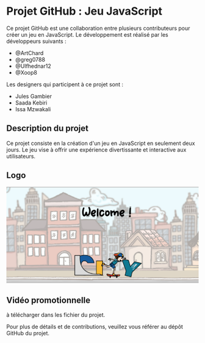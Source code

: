 # Projet GitHub : Jeu JavaScript

Ce projet GitHub est une collaboration entre plusieurs contributeurs pour créer un jeu en JavaScript. Le développement est réalisé par les développeurs suivants :

- @ArtChard
- @greg0788
- @Ulfhednar12
- @Xoop8

Les designers qui participent à ce projet sont :

- Jules Gambier
- Saada Kebiri
- Issa Mzwakali

## Description du projet

Ce projet consiste en la création d'un jeu en JavaScript en seulement deux jours. Le jeu vise à offrir une expérience divertissante et interactive aux utilisateurs. 

## Logo

![Logo](accueil_sans_bouton.png)

## Vidéo promotionnelle
à télécharger dans les fichier du projet.

Pour plus de détails et de contributions, veuillez vous référer au dépôt GitHub du projet.
